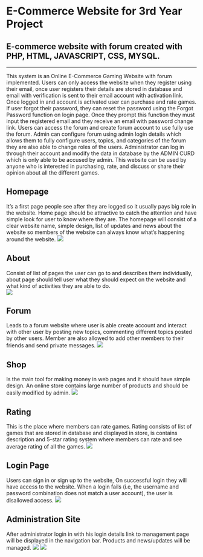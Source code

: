 # E-Commerce Website for 3rd Year Project

## E-commerce website with forum created with PHP, HTML, JAVASCRIPT, CSS, MYSQL.
------

This system is an Online E-Commerce Gaming Website with forum implemented. Users can only access the website when they register using their email, once user registers their details are stored in database and email with verification is sent to their email account with activation link. Once logged in and account is activated user can purchase and rate games.
If user forgot their password, they can reset the password using the Forgot Password function on login page. Once they prompt this function they must input the registered email and they receive an email with password change link. 
Users can access the forum and create forum account to use fully use the forum.
Admin can configure forum using admin login details which allows them to fully configure users, topics, and categories of the forum they are also able to change roles of the users.
Administrator can log in through their account and modify the data in database by the ADMIN CURD which is only able to be accused by admin.
This website can be used by anyone who is interested in purchasing, rate, and discuss or share their opinion about all the different games.


## Homepage
It’s a first page people see after they are logged so it usually pays big role in the website. Home page should be attractive to catch the attention and have simple look for user to know where they are. The homepage will consist of a clear website name, simple design, list of updates and news about the website so members of the website can always know what’s happening around the website.
<img src="https://imgur.com/lJS82y1">

## About 
Consist of list of pages the user can go to and describes them individually, about page should tell user what they should expect on the website and what kind of activities they are able to do.  
<img src="https://imgur.com/citvQm0">

## Forum
Leads to a forum website where user is able create account and interact with other user by posting new topics, commenting different topics posted by other users. Member are also allowed to add other members to their friends and send private messages.
<img src="https://imgur.com/xjJtyRC">

## Shop
Is the main tool for making money in web pages and it should have simple design. An online store contains large number of products and should be easily modified by admin.
<img src="https://imgur.com/etuQbJo">

## Rating
This is the place where members can rate games. Rating consists of list of games that are stored in database and displayed in store, is contains description and 5-star rating system where members can rate and see average rating of all the games.
<img src="https://imgur.com/0CBjLSq">

## Login Page 
Users can sign in or sign up to the website, On successful login they will have access to the website. When a login fails (i.e, the username and password combination does not match a user account), the user is disallowed access.
<img src="https://imgur.com/QhvGQFB">

## Administration Site
After administrator login in with his login details link to management page will be displayed in the navigation bar. Products and news/updates will be managed.
<img src="https://imgur.com/P9P846c">
<img src="https://imgur.com/xuq5tBe">
